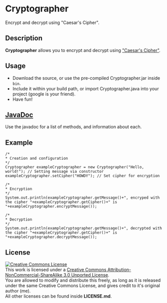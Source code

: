 Cryptographer
=============
Encrypt and decrypt using "Caesar's Cipher".

Description
-----------
**Cryptographer** allows you to encrypt and decrypt using ["Caesar's Cipher"](http://en.wikipedia.org/wiki/Caesar_cipher "Wikipedia").

Usage
-----
 * Download the source, or use the pre-compiled Cryptographer.jar inside `bin`.
 * Include it within your build path, or import Cryptographer.java into your project (google is your friend).
 * Have fun!

[JavaDoc](http://jackwilsdon.github.com/Cryptographer/javadoc/ "Cryptographer JavaDoc")
-------
Use the javadoc for a list of methods, and information about each.

Example
-------

	/*
	* Creation and configuration
	*/
	Cryptographer exampleCryptographer = new Cryptographer("Hello, world!"); // Setting message via constructor
	exampleCryptographer.setCipher("HOWDY"); // Set cipher for encryption

	/*
	* Encryption
	*/
	System.out.println(exampleCryptographer.getMessage()+", encryped with the cipher "+exampleCryptographer.getCipher()+" is "+exampleCryptographer.encryptMessage());

	/*
	* Decryption
	*/
	System.out.println(exampleCryptographer.getMessage()+", decrypted with the cipher "+exampleCryptographer.getCipher()+" is "+exampleCryptographer.decryptMessage());

License
-------
[![Creative Commons License][2]][1]  
This work is licensed under a [Creative Commons Attribution-NonCommercial-ShareAlike 3.0 Unported License](http://creativecommons.org/licenses/by-nc-sa/3.0/deed.en).  
You are allowed to modify and distribute this freely, as long as it is released under the same Creative Commons License, and gives credit to it's original author (me).  
All other licenses can be found inside **LICENSE.md**.
	
   [1]: http://creativecommons.org/licenses/by-nc-sa/3.0/deed.en
   [2]: http://i.creativecommons.org/l/by-nc-sa/3.0/88x31.png